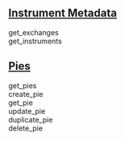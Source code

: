 ## [Instrument Metadata](Instrument%20Metadata.md)

get_exchanges  
get_instruments

## [Pies](Pies.md)

get_pies  
create_pie  
get_pie  
update_pie  
duplicate_pie  
delete_pie  

